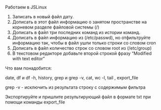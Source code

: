 Работаем в JSLinux 

1. Записать в новый файл дату.
2. Дописать в этот файл информацию о занятом пространстве на корневом разделе файловой системы (/)
3. Дописать в файл три последних команд из истории команд.
4. Дописать в файл информацию из  (/etc/passwd), но отфильтруйте информацию  так, чтобы в файл ушли только строки со словом cron
5. Дописать в файл количество строк со словом root из  (/etc/group)
6. В текстовом редакторе добавьте второй строкой  фразу “Modified with text editor”

Что вам понадобится:

date, df и df -h, history, grep и  grep -v, cat, wc -l, tail , export_file

grep -v  - исключить из результата строку с содержимым фильтра 

Экспортируйте и пришлите результирующий файл в формате txt при помощи команды export_file